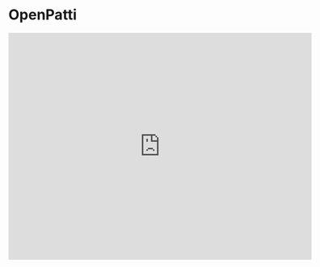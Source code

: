 # OpenPatti 

<iframe width="600" height="450" src="https://datastudio.google.com/reporting/7e6eb73c-2e7c-4f20-84da-fbe9fbeb38f9" frameborder="0" style="border:0" allowfullscreen></iframe>
